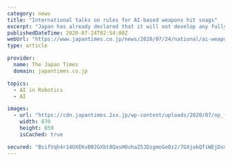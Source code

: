 ```yaml
---
category: news
title: "International talks on rules for AI-based weapons hit snags"
excerpt: "Japan has already declared that it will not develop any fully autonomous weapons, and Tokyo hopes to lead efforts to compile international rules to regulate them."
publishedDateTime: 2020-07-24T02:54:00Z
webUrl: "https://www.japantimes.co.jp/news/2020/07/24/national/ai-weapons-negotiations/"
type: article

provider:
  name: The Japan Times
  domain: japantimes.co.jp

topics:
  - AI in Robotics
  - AI

images:
  - url: "https://cdn.japantimes.2xx.jp/wp-content/uploads/2020/07/np_file_26121-870x659.jpeg"
    width: 870
    height: 659
    isCached: true

secured: "BsifVqh4r14UXEKvB02GXbt8QasHOuhaZ5JDzgmoGeOz2/7GXjakQfiWEjDsmsiDQqpQ5mrR8OqjXhqR1tMi5Zg9YbPwg6+NwfaKcvLZDqktr/q92S6AoomzZd75Ax73YdkAyrZj6iEGOUbnjlnMJ1KATPJmTOSuAjxaksjLagCs/QJ4lFUf4pRsw+nR/bucq/MsUl5GrOG2RGisx360oTfBA3sNk1ciCLei3wdu93bn+Xwize01cbboxEB/qvV5mmAsUAEVb4Cbuecq2A2kd81fWKTiGu3KJevOrFAXYyXWPucUPhy92y4Szcm/8yD7Vx1LpKp3cTmtgKyfnnjt1w==;GvszFUO6d2pWxOd70xj05w=="
---
```


